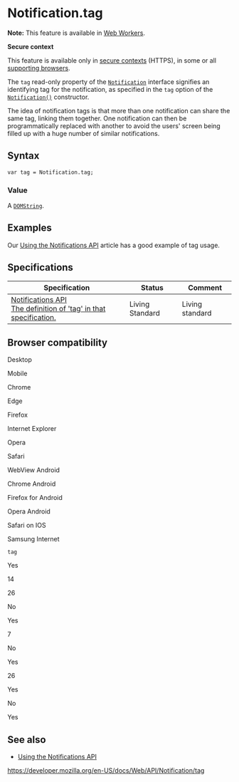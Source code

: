 # Notification.tag

**Note:** This feature is available in [Web Workers](../web_workers_api).

**Secure context**

This feature is available only in [secure contexts](https://developer.mozilla.org/en-US/docs/Web/Security/Secure_Contexts) (HTTPS), in some or all [supporting browsers](#browser_compatibility).

The `tag` read-only property of the [`Notification`](../notification) interface signifies an identifying tag for the notification, as specified in the `tag` option of the [`Notification()`](notification) constructor.

The idea of notification tags is that more than one notification can share the same tag, linking them together. One notification can then be programmatically replaced with another to avoid the users' screen being filled up with a huge number of similar notifications.

## Syntax

    var tag = Notification.tag;

### Value

A [`DOMString`](../domstring).

## Examples

Our [Using the Notifications API](../notifications_api/using_the_notifications_api#dealing_with_repeated_notifications) article has a good example of tag usage.

## Specifications

<table><thead><tr class="header"><th>Specification</th><th>Status</th><th>Comment</th></tr></thead><tbody><tr class="odd"><td><a href="https://notifications.spec.whatwg.org/#dom-notification-tag">Notifications API<br />
<span class="small">The definition of 'tag' in that specification.</span></a></td><td><span class="spec-living">Living Standard</span></td><td>Living standard</td></tr></tbody></table>

## Browser compatibility

Desktop

Mobile

Chrome

Edge

Firefox

Internet Explorer

Opera

Safari

WebView Android

Chrome Android

Firefox for Android

Opera Android

Safari on IOS

Samsung Internet

`tag`

Yes

14

26

No

Yes

7

No

Yes

26

Yes

No

Yes

## See also

- [Using the Notifications API](../notifications_api/using_the_notifications_api)

<a href="https://developer.mozilla.org/en-US/docs/Web/API/Notification/tag" class="_attribution-link">https://developer.mozilla.org/en-US/docs/Web/API/Notification/tag</a>
